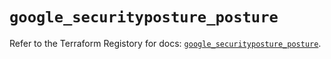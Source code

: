 # `google_securityposture_posture`

Refer to the Terraform Registory for docs: [`google_securityposture_posture`](https://registry.terraform.io/providers/hashicorp/google-beta/5.29.0/docs/resources/google_securityposture_posture).
